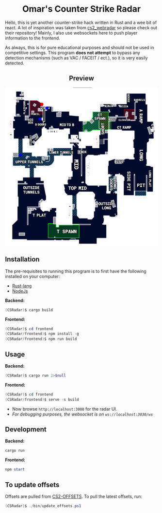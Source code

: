 <h1 style="text-align: center;"> Omar's Counter Strike Radar </h1>

Hello, this is yet another counter-strike hack written in Rust and a wee bit of react. A lot of inspiration was taken from [cs2_webradar](https://github.com/clauadv/cs2_webradar) so please check out their repository! Mainly, I also use websockets here to push player information to the frontend.

As always, this is for pure educational purposes and should not be used in competitive settings. This program **does not attempt** to bypass any detection mechanisms (such as VAC / FACEIT / ect.), so it is very easily detected.

<h2 style="text-align: center;"> Preview </h2>

![Radar](docs/radar.png)

## Installation

The pre-requisites to running this program is to first have the following installed on your computer:

- [Rust-lang](https://www.rust-lang.org/)
- [NodeJs](https://nodejs.org/en/download)

**Backend:**

```ps1
(CSRadar)$ cargo build
```

**Frontend:**

```ps1
(CSRadar)$ cd frontend
(CSRadar/frontend)$ npm install -g
(CSRadar/frontend)$ npm run build
```

## Usage

**Backend:**

```ps1
(CSRadar)$ cargo run 2>$null
```

**Frontend:**

```ps1
(CSRadar)$ cd frontend
(CSRadar/frontend)$ serve -s build
```

- Now browse `http://localhost:3000` for the radar UI.
- *For debugging purposes, the websocket is on `ws://localhost:3030/ws`*

## Development

**Backend:**

```ps1
cargo run
```

**Frontend:**

```ps1
npm start
```

## To update offsets

Offsets are pulled from [CS2-OFFSETS](https://github.com/sezzyaep/CS2-OFFSETS). To pull the latest offsets, run:

```ps1
(CSRadar)$ ./bin/update_offsets.ps1
```
